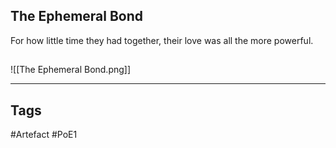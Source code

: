 ## The Ephemeral Bond
For how little time they had together,
their love was all the more powerful.
##
![[The Ephemeral Bond.png]]

---
## Tags
#Artefact
#PoE1